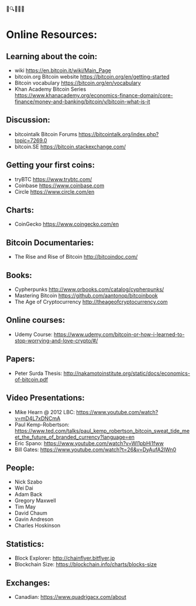 📝🔍👀💀💤

# Online Resources:

## Learning about the coin:
- wiki https://en.bitcoin.it/wiki/Main_Page
- bitcoin.org Bitcoin website https://bitcoin.org/en/getting-started
- Bitcoin vocabulary https://bitcoin.org/en/vocabulary
- Khan Academy Bitcoin Series https://www.khanacademy.org/economics-finance-domain/core-finance/money-and-banking/bitcoin/v/bitcoin-what-is-it

## Discussion:
- bitcointalk Bitcoin Forums https://bitcointalk.org/index.php?topic=7269.0
- bitcoin.SE https://bitcoin.stackexchange.com/

## Getting your first coins:
- tryBTC https://www.trybtc.com/
- Coinbase https://www.coinbase.com
- Circle https://www.circle.com/en

## Charts:
- CoinGecko https://www.coingecko.com/en

## Bitcoin Documentaries:
- The Rise and Rise of Bitcoin http://bitcoindoc.com/

## Books:
- Cypherpunks http://www.orbooks.com/catalog/cypherpunks/
- Mastering Bitcoin https://github.com/aantonop/bitcoinbook
- The Age of Cryptocurrency http://theageofcryptocurrency.com

## Online courses:
- Udemy Course: https://www.udemy.com/bitcoin-or-how-i-learned-to-stop-worrying-and-love-crypto/#/


## Papers:
- Peter Surda Thesis: http://nakamotoinstitute.org/static/docs/economics-of-bitcoin.pdf


## Video Presentations:
- Mike Hearn @ 2012 LBC: https://www.youtube.com/watch?v=mD4L7xDNCmA
- Paul Kemp-Robertson: https://www.ted.com/talks/paul_kemp_robertson_bitcoin_sweat_tide_meet_the_future_of_branded_currency?language=en
- Eric Spano: https://www.youtube.com/watch?v=WI1pbHi1fww
- Bill Gates: https://www.youtube.com/watch?t=26&v=DyAufA2lWn0

## People:
- Nick Szabo
- Wei Dai
- Adam Back
- Gregory Maxwell
- Tim May
- David Chaum
- Gavin Andreson
- Charles Hoskinson

## Statistics:
- Block Explorer: http://chainflyer.bitflyer.jp
- Blockchain Size: https://blockchain.info/charts/blocks-size

## Exchanges:
- Canadian: https://www.quadrigacx.com/about
